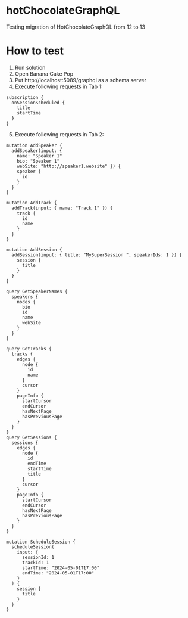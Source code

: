 # hotChocolateGraphQL
Testing migration of HotChocolateGraphQL from 12 to 13

# How to test 

1. Run solution
2. Open Banana Cake Pop
3. Put http://localhost:5089/graphql as a schema server
4. Execute following requests in Tab 1:
```
subscription {
  onSessionScheduled {
    title
    startTime
  }
}
```
5. Execute following requests in Tab 2:
```
mutation AddSpeaker {
  addSpeaker(input: {
    name: "Speaker 1"
    bio: "Speaker 1"
    webSite: "http://speaker1.website" }) {
    speaker {
      id
    }
  }
}

mutation AddTrack {
  addTrack(input: { name: "Track 1" }) {
    track {
      id
      name
    }
  }
}

mutation AddSession {
  addSession(input: { title: "MySuperSession ", speakerIds: 1 }) {
    session {
      title
    }
  }
}

query GetSpeakerNames {
  speakers {
    nodes {
      bio
      id
      name
      webSite
    }
  }
}

query GetTracks {
  tracks {
    edges {
      node {
        id
        name
      }
      cursor
    }
    pageInfo {
      startCursor
      endCursor
      hasNextPage
      hasPreviousPage
    }
  }
}
query GetSessions {
  sessions {
    edges {
      node {
        id
        endTime
        startTime
        title
      }
      cursor
    }
    pageInfo {
      startCursor
      endCursor
      hasNextPage
      hasPreviousPage
    }
  }
}

mutation ScheduleSession {
  scheduleSession(
    input: {
      sessionId: 1
      trackId: 1
      startTime: "2024-05-01T17:00"
      endTime: "2024-05-01T17:00"
    }
  ) {
    session {
      title
    }
  }
}
```
